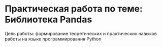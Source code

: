 # Практическая работа по теме: Библиотека Pandas
Цель работы: формирование теоретических и практических навыков работы на языке программирования Python
